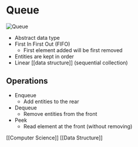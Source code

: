 # Queue

![Queue](/assets/second-brain/2020-10-22-08-35-07.png)

- Abstract data type
- First In First Out (FIFO)
  - First element added will be first removed
- Entities are kept in order
- Linear [[data structure]] (sequential collection)

## Operations

- Enqueue
  - Add entities to the rear
- Dequeue
  - Remove entities from the front
- Peek
  - Read element at the front (without removing)

[[Computer Science]] [[Data Structure]]

